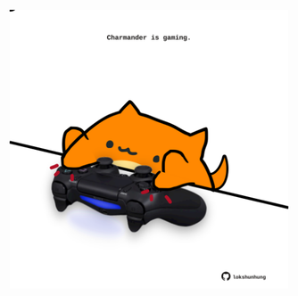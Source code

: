 <!-- built at 30/06/2023, 14:00:51 UTC -->
<p align="center">
  <img width="500" height="500" src="./ReadmeImage.svg">
</p>
